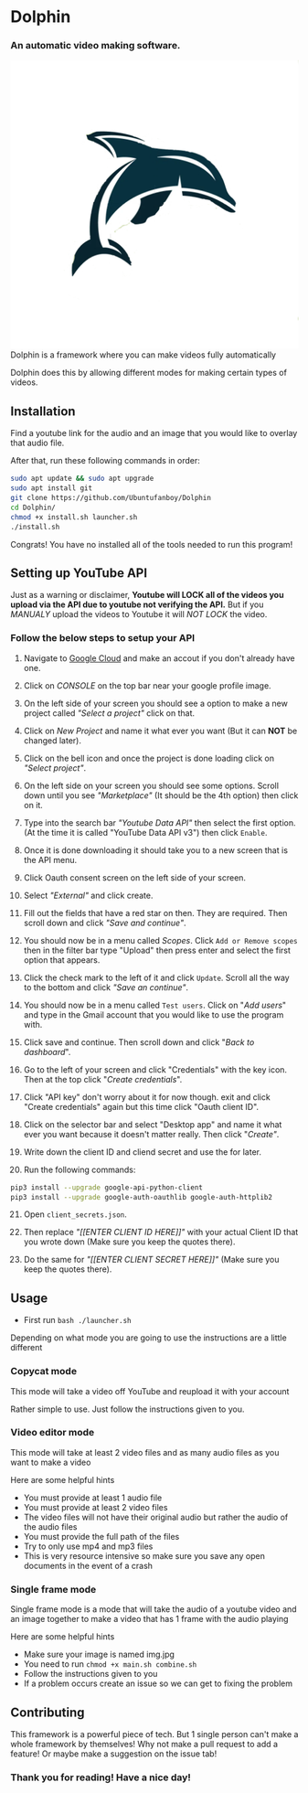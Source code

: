 # Dolphin
### An automatic video making software.

![Dolphin](Dolphin.png "Dolphin")
Dolphin is a framework where you can make videos fully automatically

Dolphin does this by allowing different modes for making certain types of videos.


## Installation

Find a youtube link for the audio and an image that you would like to overlay that audio file.

After that, run these following commands in order:

```bash
sudo apt update && sudo apt upgrade
sudo apt install git
git clone https://github.com/Ubuntufanboy/Dolphin
cd Dolphin/
chmod +x install.sh launcher.sh
./install.sh
```

Congrats! You have no installed all of the tools needed to run this program!

## Setting up YouTube API

Just as a warning or disclaimer, **Youtube will LOCK all of the videos you upload via the API due to youtube not verifying the API.** But if you *MANUALY* upload the videos to Youtube it will *NOT LOCK* the video.

### Follow the below steps to setup your API

1. Navigate to [Google Cloud](https://cloud.google.com/) and make an accout if you don't already have one.

2. Click on *CONSOLE* on the top bar near your google profile image.

3. On the left side of your screen you should see a option to make a new project called *"Select a project"* click on that.

4. Click on *New Project* and name it what ever you want (But it can **NOT** be changed later).

5. Click on the bell icon and once the project is done loading click on *"Select project"*.

6. On the left side on your screen you should see some options. Scroll down until you see *"Marketplace"* (It should be the 4th option) then click on it.

7. Type into the search bar *"Youtube Data API"* then select the first option. (At the time it is called "YouTube Data API v3") then click `Enable`.

8. Once it is done downloading it should take you to a new screen that is the API menu.

9. Click Oauth consent screen on the left side of your screen.

10. Select *"External"* and click create.

11. Fill out the fields that have a red star on then. They are required. Then scroll down and click *"Save and continue"*.

12. You should now be in a menu called *Scopes*. Click `Add or Remove scopes` then in the filter bar type "Upload" then press enter and select the first option that appears.

13. Click the check mark to the left of it and click `Update`. Scroll all the way to the bottom and click *"Save an continue"*.

14. You should now be in a menu called `Test users`. Click on "*Add users*" and type in the Gmail account that you would like to use the program with.

15. Click save and continue. Then scroll down and click "*Back to dashboard*".

16. Go to the left of your screen and click "Credentials" with the key icon. Then at the top click "*Create credentials*".

17. Click "API key" don't worry about it for now though. exit and click "Create credentials" again but this time click "Oauth client ID".

18. Click on the selector bar and select "Desktop app" and name it what ever you want because it doesn't matter really. Then click "*Create"*.

19. Write down the client ID and cliend secret and use the for later.

20. Run the following commands:
```bash
pip3 install --upgrade google-api-python-client
pip3 install --upgrade google-auth-oauthlib google-auth-httplib2
```

21. Open `client_secrets.json`.

22. Then replace *"[[ENTER CLIENT ID HERE]]"* with your actual Client ID that you wrote down (Make sure you keep the quotes there).

23. Do the same for *"[[ENTER CLIENT SECRET HERE]]"* (Make sure you keep the quotes there).

## Usage

- First run ``bash ./launcher.sh``

Depending on what mode you are going to use the instructions are a little different

### Copycat mode

This mode will take a video off YouTube and reupload it with your account

Rather simple to use. Just follow the instructions given to you.

### Video editor mode

This mode will take at least 2 video files and as many audio files as you want to make a video

Here are some helpful hints

- You must provide at least 1 audio file
- You must provide at least 2 video files
- The video files will not have their original audio but rather the audio of the audio files
- You must provide the full path of the files
- Try to only use mp4 and mp3 files
- This is very resource intensive so make sure you save any open documents in the event of a crash

### Single frame mode

Single frame mode is a mode that will take the audio of a youtube video and an image together to make a video that has 1 frame with the audio playing

Here are some helpful hints

- Make sure your image is named img.jpg
- You need to run ``chmod +x main.sh combine.sh``
- Follow the instructions given to you
- If a problem occurs create an issue so we can get to fixing the problem

## Contributing 

This framework is a powerful piece of tech. But 1 single person can't make a whole framework by themselves! Why not make a pull request to add a feature! Or maybe make a suggestion on the issue tab! 

### Thank you for reading! Have a nice day!
